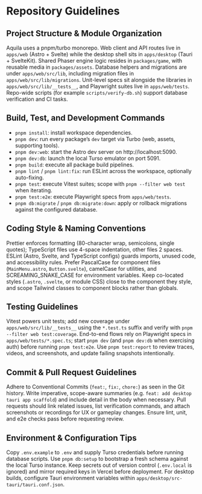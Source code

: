 # Repository Guidelines

## Project Structure & Module Organization
Aquila uses a pnpm/turbo monorepo. Web client and API routes live in `apps/web` (Astro + Svelte) while the desktop shell sits in `apps/desktop` (Tauri + SvelteKit). Shared Phaser engine logic resides in `packages/game`, with reusable media in `packages/assets`. Database helpers and migrations are under `apps/web/src/lib`, including migration files in `apps/web/src/lib/migrations`. Unit-level specs sit alongside the libraries in `apps/web/src/lib/__tests__`, and Playwright suites live in `apps/web/tests`. Repo-wide scripts (for example `scripts/verify-db.sh`) support database verification and CI tasks.

## Build, Test, and Development Commands
- `pnpm install`: install workspace dependencies.
- `pnpm dev`: run every package’s `dev` target via Turbo (web, assets, supporting tools).
- `pnpm dev:web`: start the Astro dev server on http://localhost:5090.
- `pnpm dev:db`: launch the local Turso emulator on port 5091.
- `pnpm build`: execute all package build pipelines.
- `pnpm lint` / `pnpm lint:fix`: run ESLint across the workspace, optionally auto-fixing.
- `pnpm test`: execute Vitest suites; scope with `pnpm --filter web test` when iterating.
- `pnpm test:e2e`: execute Playwright specs from `apps/web/tests`.
- `pnpm db:migrate` / `pnpm db:migrate:down`: apply or rollback migrations against the configured database.

## Coding Style & Naming Conventions
Prettier enforces formatting (80-character wrap, semicolons, single quotes); TypeScript files use 4-space indentation, other files 2 spaces. ESLint (Astro, Svelte, and TypeScript configs) guards imports, unused code, and accessibility rules. Prefer PascalCase for component files (`MainMenu.astro`, `Button.svelte`), camelCase for utilities, and SCREAMING_SNAKE_CASE for environment variables. Keep co-located styles (`.astro`, `.svelte`, or module CSS) close to the component they style, and scope Tailwind classes to component blocks rather than globals.

## Testing Guidelines
Vitest powers unit tests; add new coverage under `apps/web/src/lib/__tests__` using the `*.test.ts` suffix and verify with `pnpm --filter web test:coverage`. End-to-end flows rely on Playwright specs in `apps/web/tests/*.spec.ts`; start `pnpm dev` (and `pnpm dev:db` when exercising auth) before running `pnpm test:e2e`. Use `pnpm test:report` to review traces, videos, and screenshots, and update failing snapshots intentionally.

## Commit & Pull Request Guidelines
Adhere to Conventional Commits (`feat:`, `fix:`, `chore:`) as seen in the Git history. Write imperative, scope-aware summaries (e.g. `feat: add desktop tauri app scaffold`) and include detail in the body when necessary. Pull requests should link related issues, list verification commands, and attach screenshots or recordings for UX or gameplay changes. Ensure lint, unit, and e2e checks pass before requesting review.

## Environment & Configuration Tips
Copy `.env.example` to `.env` and supply Turso credentials before running database scripts. Use `pnpm db:setup` to bootstrap a fresh schema against the local Turso instance. Keep secrets out of version control (`.env.local` is ignored) and mirror required keys in Vercel before deployment. For desktop builds, configure Tauri environment variables within `apps/desktop/src-tauri/tauri.conf.json`.
